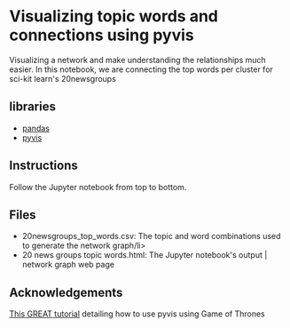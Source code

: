 # Visualizing topic words and connections using pyvis

Visualizing a network and make understanding the relationships much easier. In this notebook, we are connecting the top words per cluster for sci-kit learn's 20newsgroups<br>

## libraries
<ul>
    <li><a href=https://pandas.pydata.org/>pandas</a></li>
    <li><a href=https://pyvis.readthedocs.io/en/latest/>pyvis</a></li>
</ul>

## Instructions
Follow the Jupyter notebook from top to bottom.

## Files
<ul> 
    <li>20newsgroups_top_words.csv: The topic and word combinations used to generate the network graph/li>
    <li>20 news groups topic words.html: The Jupyter notebook's output | network graph web page</li>
</ul>
    
## Acknowledgements
<a href=https://pyvis.readthedocs.io/en/latest/tutorial.html#example-visualizing-a-game-of-thrones-character-network>This GREAT tutorial</a> detailing how to use pyvis using Game of Thrones